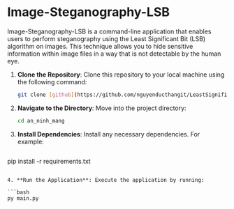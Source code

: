 # Image-Steganography-LSB

Image-Steganography-LSB is a command-line application that enables users to perform steganography using the Least Significant Bit (LSB) algorithm on images. This technique allows you to hide sensitive information within image files in a way that is not detectable by the human eye.
1. **Clone the Repository**: Clone this repository to your local machine using the following command:

   ```bash
   git clone [github](https://github.com/nguyenducthangit/LeastSignificantBit.git)
   ```

2. **Navigate to the Directory**: Move into the project directory:

   ```bash
   cd an_ninh_mang
   ```

3. **Install Dependencies**: Install any necessary dependencies. For example:

   ```bash
  pip install -r requirements.txt
   ```

4. **Run the Application**: Execute the application by running:

   ```bash
   py main.py
   ```
